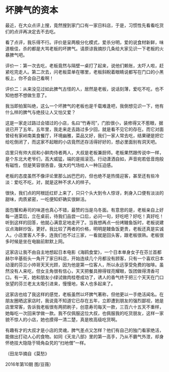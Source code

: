 # 坏脾气的资本

最近，在大众点评上搜，竟然搜到家门口有一家日料店，于是，习惯性先看看吃货们的点评再决定去不去吃。 

看了点评，我乐得不行。评价是呈两极分化模式，爱杀分明，爱的说食材新鲜，味道极佳，杀的都是大骂老板的坏脾气。请原谅我摘抄几条给大家见识一下老板的火暴脾气吧。 

评价一：第一次去吃，老板竟然与隔壁一桌打了起来，说他们赖账，太吓人啦，赶紧吃完走人。第二次去，问老板菜单在哪里，老板斜睨着眼睛说都写在门口的小黑板上，你不会自己看啊！ 

评价二：从来没见过如此脾气古怪的人，居然是老板，说话刻薄，爱吃不吃，也不知他想不想做生意了。 

我当即拍案叫绝，这么一个坏脾气的老板也是千载难逢吧，我倒想见识一下，他有什么样的脾气与绝技让人又怕又爱？ 

这是一家走过路过会错过的小店，名曰“竹寿司”，门脸很小，装修得又不惹眼，据说已开了五年。五年里，我走来走去路过多少回，就是看不见它的存在。而它对面曾经有家岭南美食餐厅，环境幽雅，菜品又好，我们一家人常去吃，结果硬是把它给吃倒闭了，而这家不起眼的小店竟然还存活得好好的，想必里面别有洞天吧。 

店里只有帅大叔和小鲜肉侍者两人，大叔是老板兼厨师。老板果然跟传说中一样，是个东北大老爷们，高大威猛，端的是摇滚范。行动潇洒自如，声音宛若低音炮般有磁性，但是笑容很吝啬，强大的气场给人一种压迫感。 

老板的态度虽然不像评论里那么凶巴巴的，但也绝不是热情迎客，甚至还有些冷淡：爱吃不吃，对，就是这种不求人的样子。 

很快，我们点的阿根廷红虾上来了，只只个头大到令人惊讶，刺身入口便有淡淡的甜味，肉质紧密，一吃便知虾确实很鲜活。 

面包蟹和寿司的味道也真心不错，最赞的当是乌冬面。有意思的是，老板亲自上好每一道菜后，立在桌前，待我们品尝一口后，必问一句，好吃吧？好吃！真好吃！听到这样的回答，他就心满意足地走开了。当我想再点一份烤鳗鱼饭时，老板说建议点海鲜炒饭，更好。我比较了两者的价格，明明是鳗鱼饭更贵，老板还真是实诚人。小店里客人不多，连我们也不过三家，一看就是回头客，跟老板很熟。老板很多时候是坐在电脑前默默上网。 

这家店让我不由自主地想起日本电影《海鸥食堂》，一个日本单身女子在芬兰首都赫尔辛基街头一角开了家日料店，开始连续几个月都没有顾客，只有一个喜欢日本动漫的芬兰小帅哥天天光顾，因为他是第一位客人，所以永远享受免费的咖啡。虽然没有人来吃，但女主角很有信心，天天把餐具擦得锃亮耀眼，饭团做得清香可口。有一天，她和朋友小绿试做肉桂卷成功了，诱人的香气终于把三个天天在门口张望的芬兰老太太吸引进来，慢慢地，客人也多起来了。 

这家店也给了我这样的感觉，老板虽然以坏脾气著称，但他更以一手绝活闻名。在朋友圈晒这家店时，我说竟不知道它已存在五年，立即遭到朋友的强烈鄙视，她是店里常客，告诉我老板很有两把刷子，创意寿司每天一款，三百六十五天不重样，她每吃一次回来学做一款。我不仅佩服这位大叔，也佩服我的吃货朋友，这样一家貌不惊人的小店，她也摸得一清二楚，真是枚高级吃货啊。 

有趣有才的大叔才是小店的灵魂，脾气差点又怎样？他们有自己的独门看家绝活，能做出打动人心的食物。如同《天龙八部》里的第一高手，乃从不霸气外泄，却身怀绝技大隐隐于犄角旮旯的“扫地僧”一样。 

（田龙华摘自《莫愁》 

2016年第10期 图/豆薇）
